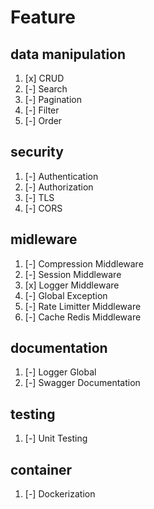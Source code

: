 # Feature

## data manipulation

1. [x] CRUD
2. [-] Search
3. [-] Pagination
4. [-] Filter
5. [-] Order

## security

1. [-] Authentication
2. [-] Authorization
3. [-] TLS
4. [-] CORS

## midleware

1. [-] Compression Middleware
2. [-] Session Middleware
3. [x] Logger Middleware
4. [-] Global Exception
5. [-] Rate Limitter Middleware
6. [-] Cache Redis Middleware

## documentation

1. [-] Logger Global
2. [-] Swagger Documentation

## testing

1. [-] Unit Testing

## container

1. [-] Dockerization